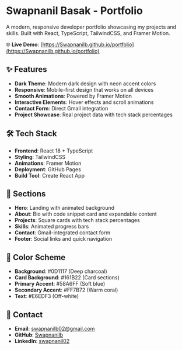 # Swapnanil Basak - Portfolio

A modern, responsive developer portfolio showcasing my projects and skills. Built with React, TypeScript, TailwindCSS, and Framer Motion.

🌐 **Live Demo**: [https://Swapnanilb.github.io/portfolio](https://Swapnanilb.github.io/portfolio)

## ✨ Features

- **Dark Theme**: Modern dark design with neon accent colors
- **Responsive**: Mobile-first design that works on all devices
- **Smooth Animations**: Powered by Framer Motion
- **Interactive Elements**: Hover effects and scroll animations
- **Contact Form**: Direct Gmail integration
- **Project Showcase**: Real project data with tech stack percentages

## 🛠️ Tech Stack

- **Frontend**: React 18 + TypeScript
- **Styling**: TailwindCSS
- **Animations**: Framer Motion
- **Deployment**: GitHub Pages
- **Build Tool**: Create React App


## 📱 Sections

- **Hero**: Landing with animated background
- **About**: Bio with code snippet card and expandable content
- **Projects**: Square cards with tech stack percentages
- **Skills**: Animated progress bars
- **Contact**: Gmail-integrated contact form
- **Footer**: Social links and quick navigation

## 🎨 Color Scheme

- **Background**: #0D1117 (Deep charcoal)
- **Card Background**: #161B22 (Card sections)
- **Primary Accent**: #58A6FF (Soft blue)
- **Secondary Accent**: #FF7B72 (Warm coral)
- **Text**: #E6EDF3 (Off-white)

## 📧 Contact

- **Email**: swapnanilb02@gmail.com
- **GitHub**: [Swapnanilb](https://github.com/Swapnanilb)
- **LinkedIn**: [swapnanil02](https://www.linkedin.com/in/swapnanil02/)
